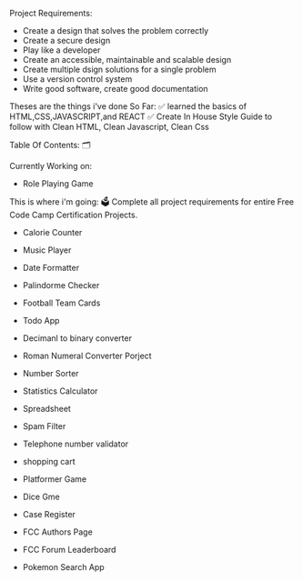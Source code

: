 Project Requirements: 

* Create a design that solves the problem correctly
* Create a secure design
* Play like a developer
* Create an accessible, maintainable and scalable design
* Create multiple dsign solutions for a single problem
* Use a version control system
* Write good software, create good documentation

Theses are the things i've done So Far: 
✅ learned the basics of HTML,CSS,JAVASCRIPT,and REACT 
✅ Create In House Style Guide to follow with Clean HTML, Clean Javascript, Clean Css



Table Of Contents: 🗂 

Currently Working on: 
- Role Playing Game 


This is where i'm going: 🗳️ Complete all project requirements for entire Free Code Camp Certification Projects.
- Calorie Counter 
- Music Player 
- Date Formatter 
- Palindorme Checker 

- Football Team Cards 
- Todo App 
- Decimanl to binary converter
- Roman Numeral Converter Porject 


- Number Sorter 
- Statistics Calculator 
- Spreadsheet 
- Spam Filter 
- Telephone number validator 

- shopping cart 
- Platformer Game 
- Dice Gme 
- Case Register 

- FCC Authors Page 
- FCC Forum Leaderboard 
- Pokemon Search App 